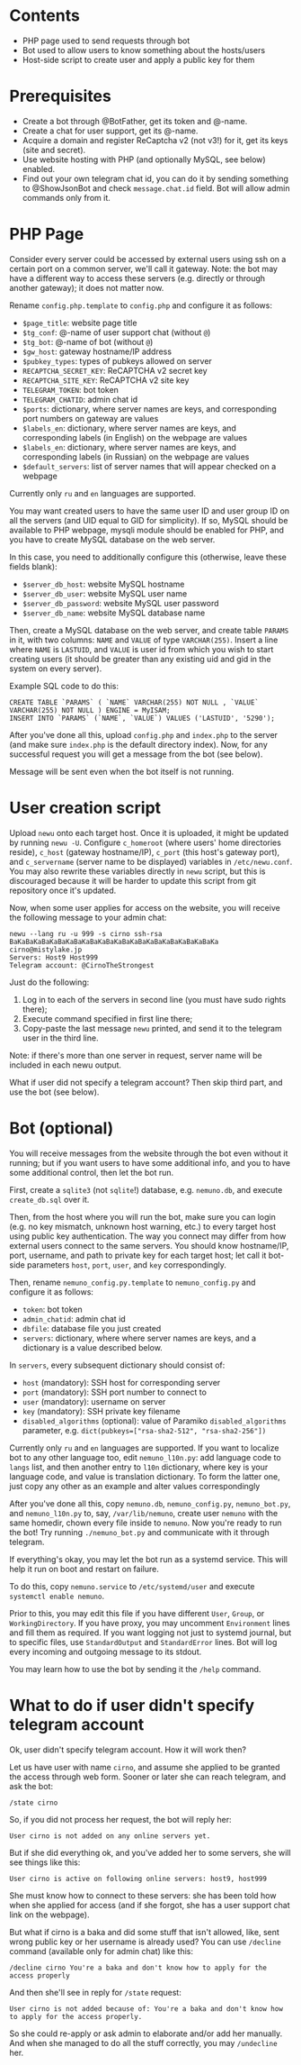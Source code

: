 # Contents

* PHP page used to send requests through bot
* Bot used to allow users to know something about the hosts/users
* Host-side script to create user and apply a public key for them

# Prerequisites

* Create a bot through @BotFather, get its token and @-name.
* Create a chat for user support, get its @-name.
* Acquire a domain and register ReCaptcha v2 (not v3!) for it, get its keys (site and secret).
* Use website hosting with PHP (and optionally MySQL, see below) enabled.
* Find out your own telegram chat id, you can do it by sending something to @ShowJsonBot and check `message.chat.id` field. Bot will allow admin commands only from it.

# PHP Page

Consider every server could be accessed by external users using ssh on a certain port on a common server, we'll call it gateway.
Note: the bot may have a different way to access these servers (e.g. directly or through another gateway); it does not matter now.

Rename `config.php.template` to `config.php` and configure it as follows:

* `$page_title`: website page title
* `$tg_conf`: @-name of user support chat (without `@`)
* `$tg_bot`: @-name of bot (without `@`)
* `$gw_host`: gateway hostname/IP address
* `$pubkey_types`: types of pubkeys allowed on server
* `RECAPTCHA_SECRET_KEY`: ReCAPTCHA v2 secret key
* `RECAPTCHA_SITE_KEY`: ReCAPTCHA v2 site key
* `TELEGRAM_TOKEN`: bot token
* `TELEGRAM_CHATID`: admin chat id
* `$ports`: dictionary, where server names are keys, and corresponding port numbers on gateway are values
* `$labels_en`: dictionary, where server names are keys, and corresponding labels (in English) on the webpage are values
* `$labels_en`: dictionary, where server names are keys, and corresponding labels (in Russian) on the webpage are values
* `$default_servers`: list of server names that will appear checked on a webpage

Currently only `ru` and `en` languages are supported.

You may want created users to have the same user ID and user group ID on all the servers (and UID equal to GID for simplicity).
If so, MySQL should be available to PHP webpage, mysqli module should be enabled for PHP, and you have to create MySQL database on the web server.

In this case, you need to additionally configure this (otherwise, leave these fields blank):

* `$server_db_host`: website MySQL hostname
* `$server_db_user`: website MySQL user name
* `$server_db_password`: website MySQL user password
* `$server_db_name`: website MySQL database name

Then, create a MySQL database on the web server, and create table `PARAMS` in it, with two columns: `NAME` and `VALUE` of type `VARCHAR(255)`.
Insert a line where `NAME` is `LASTUID`, and `VALUE` is user id from which you wish to start creating users (it should be greater than any existing uid and gid in the system on every server).

Example SQL code to do this:
```
CREATE TABLE `PARAMS` ( `NAME` VARCHAR(255) NOT NULL , `VALUE` VARCHAR(255) NOT NULL ) ENGINE = MyISAM;
INSERT INTO `PARAMS` (`NAME`, `VALUE`) VALUES ('LASTUID', '5290');
```

After you've done all this, upload `config.php` and `index.php` to the server (and make sure `index.php` is the default directory index). Now, for any successful request you will get a message from the bot (see below).

Message will be sent even when the bot itself is not running.

# User creation script

Upload `newu` onto each target host. Once it is uploaded, it might be updated by running `newu -U`.
Configure `c_homeroot` (where users' home directories reside), `c_host` (gateway hostname/IP), `c_port` (this host's gateway port), and `c_servername` (server name to be displayed) variables in `/etc/newu.conf`.
You may also rewrite these variables directly in `newu` script, but this is discouraged because it will be harder to update this script from git repository once it's updated.

Now, when some user applies for access on the website, you will receive the following message to your admin chat:

```
newu --lang ru -u 999 -s cirno ssh-rsa BaKaBaKaBaKaBaKaBaKaBaKaBaKaBaKaBaKaBaKaBaKaBaKaBaKa cirno@mistylake.jp
Servers: Host9 Host999
Telegram account: @CirnoTheStrongest
```

Just do the following:
1. Log in to each of the servers in second line (you must have sudo rights there);
2. Execute command specified in first line there;
3. Copy-paste the last message `newu` printed, and send it to the telegram user in the third line.

Note: if there's more than one server in request, server name will be included in each newu output.

What if user did not specify a telegram account? Then skip third part, and use the bot (see below).

# Bot (optional)

You will receive messages from the website through the bot even without it running; but if you want users to have some additional info, and you to have some additional control, then let the bot run.

First, create a `sqlite3` (not `sqlite`!) database, e.g. `nemuno.db`, and execute `create_db.sql` over it.

Then, from the host where you will run the bot, make sure you can login (e.g. no key mismatch, unknown host warning, etc.) to every target host using public key authentication.
The way you connect may differ from how external users connect to the same servers.
You should know hostname/IP, port, username, and path to private key for each target host; let call it bot-side parameters `host`, `port`, `user`, and `key` correspondingly.

Then, rename `nemuno_config.py.template` to `nemuno_config.py` and configure it as follows:

* `token`: bot token
* `admin_chatid`: admin chat id
* `dbfile`: database file you just created
* `servers`: dictionary, where where server names are keys, and a dictionary is a value described below.

In `servers`, every subsequent dictionary should consist of:

* `host` (mandatory): SSH host for corresponding server
* `port` (mandatory): SSH port number to connect to
* `user` (mandatory): username on server
* `key` (mandatory): SSH private key filename
* `disabled_algorithms` (optional): value of Paramiko `disabled_algorithms` parameter, e.g. `dict(pubkeys=["rsa-sha2-512", "rsa-sha2-256"])`

Currently only `ru` and `en` languages are supported.
If you want to localize bot to any other language too, edit `nemuno_l10n.py`: add language code to `langs` list, and then another entry to `l10n` dictionary, where key is your language code, and value is translation dictionary.
To form the latter one, just copy any other as an example and alter values correspondingly 

After you've done all this, copy `nemuno.db`, `nemuno_config.py`, `nemuno_bot.py`, and `nemuno_l10n.py` to, say, `/var/lib/nemuno`, create user `nemuno` with the same homedir, chown every file inside to `nemuno`.
Now you're ready to run the bot! Try running `./nemuno_bot.py` and communicate with it through telegram.

If everything's okay, you may let the bot run as a systemd service. This will help it run on boot and restart on failure.

To do this, copy `nemuno.service` to `/etc/systemd/user` and execute `systemctl enable nemuno`.

Prior to this, you may edit this file if you have different `User`, `Group`, or `WorkingDirectory`.
If you have proxy, you may uncomment `Environment` lines and fill them as required.
If you want logging not just to systemd journal, but to specific files, use `StandardOutput` and `StandardError` lines.
Bot will log every incoming and outgoing message to its stdout.

You may learn how to use the bot by sending it the `/help` command.

# What to do if user didn't specify telegram account

Ok, user didn't specify telegram account. How it will work then?

Let us have user with name `cirno`, and assume she applied to be granted the access through web form. Sooner or later she can reach telegram, and ask the bot:

```
/state cirno
```
So, if you did not process her request, the bot will reply her:

```
User cirno is not added on any online servers yet.
```
But if she did everything ok, and you've added her to some servers, she will see things like this:

```
User cirno is active on following online servers: host9, host999
```
She must know how to connect to these servers: she has been told how when she applied for access (and if she forgot, she has a user support chat link on the webpage).

But what if cirno is a baka and did some stuff that isn't allowed, like, sent wrong public key or her username is already used? You can use `/decline` command (available only for admin chat) like this:
```
/decline cirno You're a baka and don't know how to apply for the access properly
```
And then she'll see in reply for `/state` request:
```
User cirno is not added because of: You're a baka and don't know how to apply for the access properly.
```
So she could re-apply or ask admin to elaborate and/or add her manually. And when she managed to do all the stuff correctly, you may `/undecline` her.
